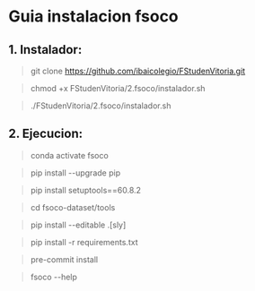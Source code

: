 # Guia instalacion fsoco
## 1. Instalador:

>git clone https://github.com/ibaicolegio/FStudenVitoria.git

>chmod +x FStudenVitoria/2.fsoco/instalador.sh

>./FStudenVitoria/2.fsoco/instalador.sh

## 2. Ejecucion:

>conda activate fsoco

>pip install --upgrade pip

>pip install setuptools==60.8.2

>cd fsoco-dataset/tools

>pip install --editable .[sly]

>pip install -r requirements.txt

>pre-commit install

>fsoco --help


